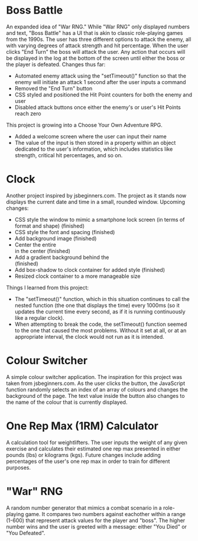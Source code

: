 # Boss Battle

An expanded idea of "War RNG." While "War RNG" only displayed numbers and text, "Boss Battle" has a UI that is akin to classic role-playing games from the 1990s. The user has three different options to attack the enemy, all with varying degrees of attack strength and hit percentage. When the user clicks "End Turn" the boss will attack the user. Any action that occurs will be displayed in the log at the bottom of the screen until either the boss or the player is defeated. 
Changes thus far: 
  - Automated enemy attack using the "setTimeout()" function so that the enemy will initiate an attack 1 second after the user inputs a     command
  - Removed the "End Turn" button
  - CSS styled and positioned the Hit Point counters for both the enemy and user
  - Disabled attack buttons once either the enemy's or user's Hit Points reach zero

This project is growing into a Choose Your Own Adventure RPG. 
  - Added a welcome screen where the user can input their name
  - The value of the input is then stored in a property within an object dedicated to the user's information, which includes statistics     like strength, critical hit percentages, and so on. 

# Clock 

Another project inspired by jsbeginners.com. The project as it stands now displays the current date and time in a small, rounded window. 
Upcoming changes: 
  - CSS style the window to mimic a smartphone lock screen (in terms of format and shape) (finished)
  - CSS style the font and spacing (finished)
  - Add background image (finished)
  - Center the entire <div> in the center (finished)
  - Add a gradient background behind the <div> (finished)
  - Add box-shadow to clock container for added style (finished)
  - Resized clock container to a more manageable size

Things I learned from this project:
  - The "setTimeout()" function, which in this situation continues to call the nested function (the one that displays the time) every       1000ms (so it updates the current time every second, as if it is running continuously like a regular clock). 
  - When attempting to break the code, the setTimeout() function seemed to the one that caused the most problems. Without it set at all,     or at an appropriate interval, the clock would not run as it is intended. 

# Colour Switcher

A simple colour switcher application. The inspiration for this project was taken from jsbeginners.com. As the user clicks the button, the JavaScript function randomly selects an index of an array of colours and changes the background of the page. The text value inside the button also changes to the name of the colour that is currently displayed.

# One Rep Max (1RM) Calculator 

A calculation tool for weightlifters. The user inputs the weight of any given exercise and calculates their estimated one rep max presented in either pounds (lbs) or kilograms (kgs). Future changes include adding percentages of the user's one rep max in order to train for different purposes. 

# "War" RNG

A random number generator that mimics a combat scenario in a role-playing game. It compares two numbers against eachother within a range (1-600) that represent attack values for the player and "boss". The higher number wins and the user is greeted with a message: either "You Died" or "You Defeated".
